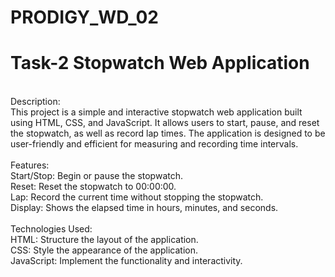 # PRODIGY_WD_02

# Task-2 Stopwatch Web Application
<br>
Description:
<br>
This project is a simple and interactive stopwatch web application built using HTML, CSS, and JavaScript. It allows users to start, pause, and reset the stopwatch, as well as record lap times. The application is designed to be user-friendly and efficient for measuring and recording time intervals.
<br>
<br>
Features:
<br>
Start/Stop: Begin or pause the stopwatch.
<br>
Reset: Reset the stopwatch to 00:00:00.
<br>
Lap: Record the current time without stopping the stopwatch.
<br>
Display: Shows the elapsed time in hours, minutes, and seconds.
<br>
<br>
Technologies Used:
<br>
HTML: Structure the layout of the application.
<br>
CSS: Style the appearance of the application.
<br>
JavaScript: Implement the functionality and interactivity.
